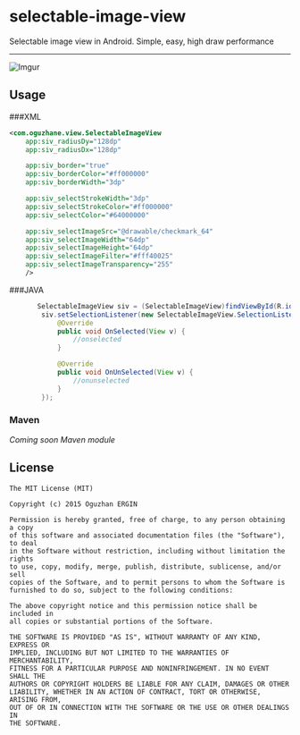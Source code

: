 selectable-image-view
=================

Selectable image view in Android. Simple, easy, high draw performance


----------




![Imgur](http://i.imgur.com/OyeJuMV.gif)

Usage
--------

###XML
```xml
<com.oguzhane.view.SelectableImageView
    app:siv_radiusDy="128dp"
    app:siv_radiusDx="128dp"

    app:siv_border="true"
    app:siv_borderColor="#ff000000"
    app:siv_borderWidth="3dp"

    app:siv_selectStrokeWidth="3dp"
    app:siv_selectStrokeColor="#ff000000"
    app:siv_selectColor="#64000000"

    app:siv_selectImageSrc="@drawable/checkmark_64"
    app:siv_selectImageWidth="64dp"
    app:siv_selectImageHeight="64dp"
    app:siv_selectImageFilter="#fff40025"
    app:siv_selectImageTransparency="255"
    />
```



###JAVA

```java
       SelectableImageView siv = (SelectableImageView)findViewById(R.id.siv_gender);
        siv.setSelectionListener(new SelectableImageView.SelectionListener() {
            @Override
            public void OnSelected(View v) {
                //onselected
            }

            @Override
            public void OnUnSelected(View v) {
	            //onunselected
            }
        });
```

### Maven
*Coming soon Maven module*

License
--------

    The MIT License (MIT)
    
    Copyright (c) 2015 Oguzhan ERGIN
    
    Permission is hereby granted, free of charge, to any person obtaining a copy
    of this software and associated documentation files (the "Software"), to deal
    in the Software without restriction, including without limitation the rights
    to use, copy, modify, merge, publish, distribute, sublicense, and/or sell
    copies of the Software, and to permit persons to whom the Software is
    furnished to do so, subject to the following conditions:
    
    The above copyright notice and this permission notice shall be included in
    all copies or substantial portions of the Software.
    
    THE SOFTWARE IS PROVIDED "AS IS", WITHOUT WARRANTY OF ANY KIND, EXPRESS OR
    IMPLIED, INCLUDING BUT NOT LIMITED TO THE WARRANTIES OF MERCHANTABILITY,
    FITNESS FOR A PARTICULAR PURPOSE AND NONINFRINGEMENT. IN NO EVENT SHALL THE
    AUTHORS OR COPYRIGHT HOLDERS BE LIABLE FOR ANY CLAIM, DAMAGES OR OTHER
    LIABILITY, WHETHER IN AN ACTION OF CONTRACT, TORT OR OTHERWISE, ARISING FROM,
    OUT OF OR IN CONNECTION WITH THE SOFTWARE OR THE USE OR OTHER DEALINGS IN
    THE SOFTWARE.

